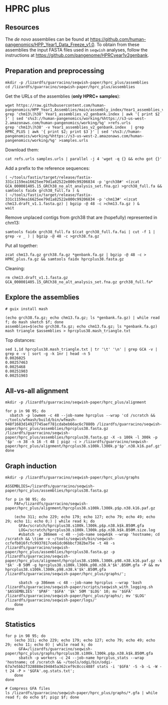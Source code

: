 # HPRC plus

## Resources

The *de novo* assemblies can be found at https://github.com/human-pangenomics/HPP_Year1_Data_Freeze_v1.0.
To obtain from these assemblies the input FASTA files used in `seqwish` analyses, follow the instructions at https://github.com/pangenome/HPRCyear1v2genbank.

## Preparation and preprocessing

```shell
mkdir -p /lizardfs/guarracino/seqwish-paper/hprc_plus/assemblies
cd /lizardfs/guarracino/seqwish-paper/hprc_plus/assemblies
```

Get the URLs of the assemblies (**only HPRC+ samples**):

```shell
wget https://raw.githubusercontent.com/human-pangenomics/HPP_Year1_Assemblies/main/assembly_index/Year1_assemblies_v2_genbank.index
grep 'chm13\|h38' Year1_assemblies_v2_genbank.index | awk '{ print $2 }' | sed 's%s3://human-pangenomics/working/%https://s3-us-west-2.amazonaws.com/human-pangenomics/working/%g' >refs.urls
grep 'chm13\|h38' -v Year1_assemblies_v2_genbank.index  | grep HPRC_PLUS | awk '{ print $2; print $3 }' | sed 's%s3://human-pangenomics/working/%https://s3-us-west-2.amazonaws.com/human-pangenomics/working/%g' >samples.urls
```

Download them:

```shell
cat refs.urls samples.urls | parallel -j 4 'wget -q {} && echo got {}'
```

Add a prefix to the reference sequences:

```shell
( ~/tools/fastix/target/release/fastix-331c1159ea16625ee79d1a82522e800c99206834 -p 'grch38#' <(zcat GCA_000001405.15_GRCh38_no_alt_analysis_set.fna.gz) >grch38_full.fa && samtools faidx grch38_full.fa ) &
( ~/tools/fastix/target/release/fastix-331c1159ea16625ee79d1a82522e800c99206834 -p 'chm13#' <(zcat chm13.draft_v1.1.fasta.gz) | bgzip -@ 48 -c >chm13.fa.gz ) &
wait
```

Remove unplaced contigs from grch38 that are (hopefully) represented in chm13:

```shell
samtools faidx grch38_full.fa $(cat grch38_full.fa.fai | cut -f 1 | grep -v _ ) | bgzip -@ 48 -c >grch38.fa.gz
```

Put all together:

```shell
zcat chm13.fa.gz grch38.fa.gz *genbank.fa.gz | bgzip -@ 48 -c > HPRC_plus.fa.gz && samtools faidx hprcplus38.fasta.gz
```

Cleaning:

```shell
rm chm13.draft_v1.1.fasta.gz GCA_000001405.15_GRCh38_no_alt_analysis_set.fna.gz grch38_full.fa*
```

## Explore the assemblies

```shell
# guix install mash

(echo grch38.fa.gz; echo chm13.fa.gz; ls *genbank.fa.gz) | while read f; do mash sketch $f; done
assemblies=$(echo grch38.fa.gz; echo chm13.fa.gz; ls *genbank.fa.gz)
mash triangle $assemblies > hprcplus38.mash_triangle.txt
```

Top distances:

```shell
sed 1,1d hprcplus38.mash_triangle.txt | tr '\t' '\n' | grep GCA -v | grep e -v | sort -g -k 1nr | head -n 5
0.0026025
0.00257463
0.0025468
0.00251903
0.00251903
```

## All-vs-all alignment

```shell
mkdir -p /lizardfs/guarracino/seqwish-paper/hprc_plus/alignment

for p in 98 95; do
  sbatch -p lowmem -c 48 --job-name hprcplus --wrap 'cd /scratch && ~/tools/wfmash/build/bin/wfmash-948f1683d14927745aef781cdabeb66ac6c7880b /lizardfs/guarracino/seqwish-paper/hprc_plus/assemblies/hprcplus38.fasta.gz /lizardfs/guarracino/seqwish-paper/hprc_plus/assemblies/hprcplus38.fasta.gz -X -s 100k -l 300k -p '$p' -n 38 -k 16 -t 48 | pigz -c > /lizardfs/guarracino/seqwish-paper/hprc_plus/alignment/hprcplus38.s100k.l300k.p'$p'.n38.k16.paf.gz'
done
```

## Graph induction

```shell
mkdir -p /lizardfs/guarracino/seqwish-paper/hprc_plus/graphs

ASSEMBLIES=/lizardfs/guarracino/seqwish-paper/hprc_plus/assemblies/hprcplus38.fasta.gz

for p in 98 95; do
    PAF=/lizardfs/guarracino/seqwish-paper/hprc_plus/alignment/hprcplus38.s100k.l300k.p$p.n38.k16.paf.gz
  
    (echo 311; echo 229; echo 179; echo 127; echo 79; echo 49; echo 29; echo 11; echo 0;) | while read k; do
      GFA=/scratch/hprcplus38.s100k.l300k.p$p.n38.k$k.B50M.gfa
      LOG=/scratch/hprcplus38.s100k.l300k.p$p.n38.k$k.B50M.size.log
      #sbatch -p 386mem -c 48 --job-name seqwk$k --wrap 'hostname; cd /scratch && \time -v ~/tools/seqwish/bin/seqwish-ccfefb016fcfc9937817ce61dc06bbcf382be75e -t 48 -s /lizardfs/guarracino/seqwish-paper/hprc_plus/assemblies/hprcplus38.fasta.gz -p /lizardfs/guarracino/seqwish-paper/hprc_plus/alignment/hprcplus38.s100k.l300k.p98.n38.k16.paf.gz -k '$k' -B 50M -g hprcplus38.s100k.l300k.p98.n38.k'$k'.B50M.gfa -P && mv hprcplus38.s100k.l300k.p98.n38.k'$k'.B50M.gfa /lizardfs/guarracino/seqwish-paper/hprc_plus/graphs/';
      
      sbatch -p 386mem -c 48 --job-name hprcplus --wrap 'bash /lizardfs/guarracino/seqwish-paper/scripts/seqwish_with_logging.sh '$ASSEMBLIES' '$PAF' '$GFA' '$k' 50M '$LOG' 10; mv '$GFA' /lizardfs/guarracino/seqwish-paper/hprc_plus/graphs/; mv '$LOG' /lizardfs/guarracino/seqwish-paper/logs/'
    done
done
```

## Statistics

```shell
for p in 98 95; do
    (echo 311; echo 229; echo 179; echo 127; echo 79; echo 49; echo 29; echo 11; echo 0) | while read k; do
      GFA=/lizardfs/guarracino/seqwish-paper/hprc_plus/graphs/hprcplus38.s100k.l300k.p$p.n38.k$k.B50M.gfa
      sbatch -p workers -c 24 --job-name hprcplus_stats --wrap 'hostname; cd /scratch && ~/tools/odgi/bin/odgi-67a7e5bb2f328888e194845a362cef9c8ccc488f stats -i '$GFA' -S -b -L -W -t 24 -P > '$GFA'.og.stats.txt';
    done
done

# Compress GFA files
ls /lizardfs/guarracino/seqwish-paper/hprc_plus/graphs/*.gfa | while read f; do echo $f; pigz $f; done
```
